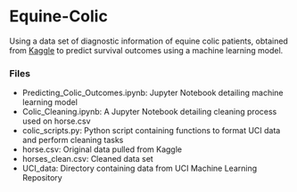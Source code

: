 # Equine-Colic
Using a data set of diagnostic information of equine colic patients, obtained from [Kaggle](https://www.kaggle.com/datasets/uciml/horse-colic) to predict survival outcomes using a machine learning model.

### Files
- Predicting_Colic_Outcomes.ipynb: Jupyter Notebook detailing machine learning model
- Colic_Cleaning.ipynb: A Jupyter Notebook detailing cleaning process used on horse.csv
- colic_scripts.py: Python script containing functions to format UCI data and perform cleaning tasks
- horse.csv: Original data pulled from Kaggle
- horses_clean.csv: Cleaned data set
- UCI_data: Directory containing data from UCI Machine Learning Repository
